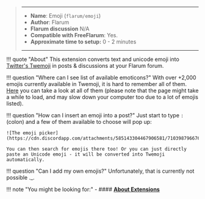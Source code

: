 > ---
> - **Name**: Emoji (`flarum/emoji`)
> - **Author**: Flarum
> - **Flarum discussion** N/A
> - **Compatible with FreeFlarum**: Yes.
> - **Approximate time to setup:** 0 - 2 minutes
>
> ---

!!! quote "About"
    This extension converts text and unicode emoji into [Twitter's Twemoji](https://twemoji.twitter.com/) in posts & discussions at your Flarum forum.
    
!!! question "Where can I see list of available emoticons?"
    With over +2,000 emojis currently available in Twemoji, it is hard to remember all of them. [Here](https://emojipedia.org/twitter/) you can take a look at all of them
    (please note that the page might take a while to load, and may slow down your computer too due to a lot of emojis listed).
    
!!! question "How can I insert an emoji into a post?"
    Just start to type `:` (colon) and a few of them available to choose will pop up:
    
    ![The emoji picker](https://cdn.discordapp.com/attachments/585143304467906581/710398796676464722/unknown.png)
    
    You can then search for emojis there too! Or you can just directly paste an Unicode emoji - it will be converted into Twemoji automatically.
    
!!! question "Can I add my own emojis?"
    Unfortunately, that is currently not possible ._.
    
!!! note "You might be looking for:"
    - #### **[About Extensions](/docs/how-to/extensions/about-extensions/)**

